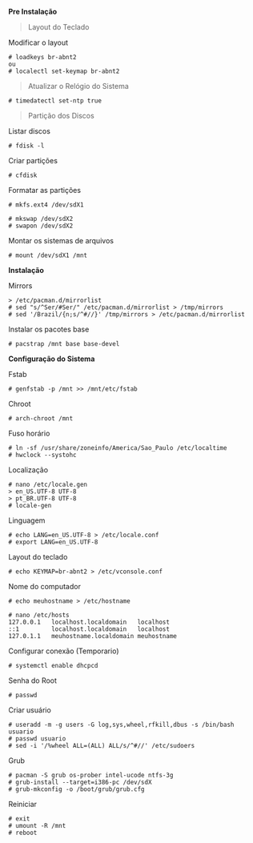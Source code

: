 **Pre Instalação**
 
> Layout do Teclado

Modificar o layout

    # loadkeys br-abnt2
    ou
    # localectl set-keymap br-abnt2

    
> Atualizar o Relógio do Sistema

    # timedatectl set-ntp true


> Partição dos Discos

Listar discos

    # fdisk -l

Criar partições

    # cfdisk

Formatar as partições

    # mkfs.ext4 /dev/sdX1
    
    # mkswap /dev/sdX2
    # swapon /dev/sdX2

Montar os sistemas de arquivos

    # mount /dev/sdX1 /mnt


**Instalação**

Mirrors

    > /etc/pacman.d/mirrorlist
    # sed "s/^Ser/#Ser/" /etc/pacman.d/mirrorlist > /tmp/mirrors
    # sed '/Brazil/{n;s/^#//}' /tmp/mirrors > /etc/pacman.d/mirrorlist

Instalar os pacotes base

    # pacstrap /mnt base base-devel


**Configuração do Sistema**

Fstab

    # genfstab -p /mnt >> /mnt/etc/fstab

Chroot

    # arch-chroot /mnt

Fuso horário

    # ln -sf /usr/share/zoneinfo/America/Sao_Paulo /etc/localtime
    # hwclock --systohc

Localização

    # nano /etc/locale.gen
    > en_US.UTF-8 UTF-8
    > pt_BR.UTF-8 UTF-8
    # locale-gen
    
Linguagem

    # echo LANG=en_US.UTF-8 > /etc/locale.conf
    # export LANG=en_US.UTF-8 

Layout do teclado

    # echo KEYMAP=br-abnt2 > /etc/vconsole.conf

Nome do computador

    # echo meuhostname > /etc/hostname
    
    # nano /etc/hosts
    127.0.0.1   localhost.localdomain   localhost
    ::1         localhost.localdomain   localhost
    127.0.1.1   meuhostname.localdomain meuhostname

Configurar conexão (Temporario)

    # systemctl enable dhcpcd

Senha do Root

    # passwd

Criar usuário

    # useradd -m -g users -G log,sys,wheel,rfkill,dbus -s /bin/bash usuario
    # passwd usuario
    # sed -i '/%wheel ALL=(ALL) ALL/s/^#//' /etc/sudoers

Grub

    # pacman -S grub os-prober intel-ucode ntfs-3g
    # grub-install --target=i386-pc /dev/sdX
    # grub-mkconfig -o /boot/grub/grub.cfg

Reiniciar

    # exit
    # umount -R /mnt
    # reboot
